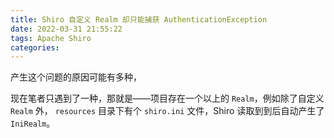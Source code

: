 ```yaml
---
title: Shiro 自定义 Realm 却只能捕获 AuthenticationException
date: 2022-03-31 21:55:22
tags: Apache Shiro
categories:
---
```


产生这个问题的原因可能有多种，

<!--more-->

现在笔者只遇到了一种，那就是——项目存在一个以上的 `Realm`，例如除了自定义 `Realm` 外， `resources` 目录下有个 `shiro.ini` 文件，Shiro 读取到到后自动产生了 `IniRealm`。